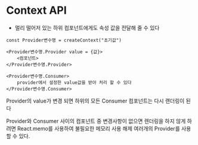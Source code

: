 # Context API
- 멀리 떨어저 있는 하위 컴포넌트에게도 속성 값을 전달해 줄 수 있다

```
const Provider변수명 = createContext("초기값")

<Provider변수명.Provider value = {값}>
    <컴포넌트>
</Provider변수명.Provider>

<Provider변수명.Consumer>
    provider에서 설정한 value값을 받아 처리 할 수 있다
</Provider변수명.Consumer>
```

Provider의 value가 변경 되면 하위의 모든 Consumer 컴포넌트는 다시 랜더링이 된다

Provider와 Consumer 사이의 컴포넌트 중 변경사항이 없으면 렌더링을 하지 않게 하려면 React.memo를 사용하여 불필요한 메모리 사용 해제
여러개의 Provider를 사용할 수 있다.
